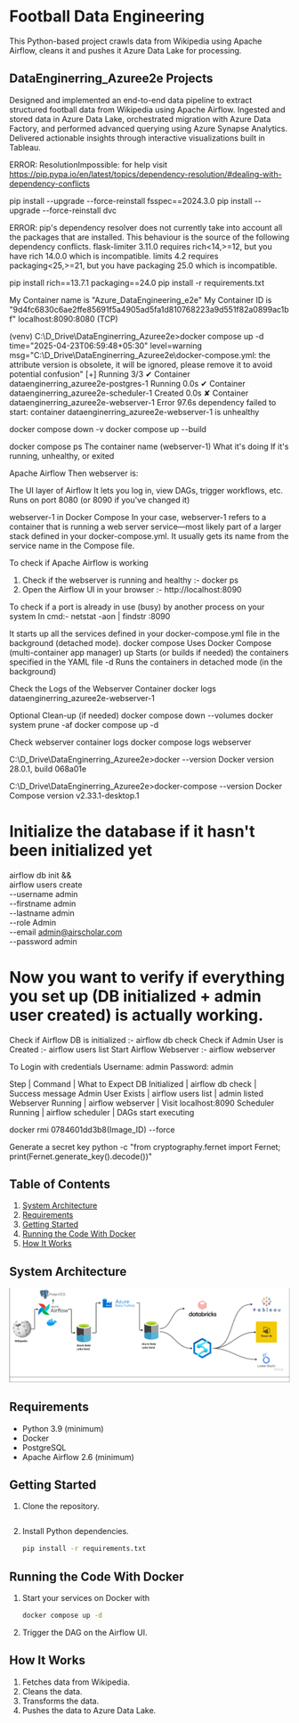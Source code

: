 # Football Data Engineering

This Python-based project crawls data from Wikipedia using Apache Airflow, cleans it and pushes it Azure Data Lake for processing.
## DataEnginerring_Azuree2e Projects ##

Designed and implemented an end-to-end data pipeline to extract structured football data from Wikipedia using Apache Airflow. Ingested and stored data in Azure Data Lake, orchestrated migration with Azure Data Factory, and performed advanced querying using Azure Synapse Analytics. Delivered actionable insights through interactive visualizations built in Tableau.

ERROR: ResolutionImpossible: for help visit https://pip.pypa.io/en/latest/topics/dependency-resolution/#dealing-with-dependency-conflicts

pip install --upgrade --force-reinstall fsspec==2024.3.0
pip install --upgrade --force-reinstall dvc

ERROR: pip's dependency resolver does not currently take into account all the packages that are installed. This behaviour is the source of the following dependency conflicts.
flask-limiter 3.11.0 requires rich<14,>=12, but you have rich 14.0.0 which is incompatible.
limits 4.2 requires packaging<25,>=21, but you have packaging 25.0 which is incompatible.

pip install rich==13.7.1 packaging==24.0
pip install -r requirements.txt

My Container name is "Azure_DataEngineering_e2e"
My Container ID is "9d4fc6830c6ae2ffe85691f5a4905ad5fa1d810768223a9d551f82a0899ac1bf"
localhost:8090:8080 (TCP)

(venv) C:\D_Drive\DataEnginerring_Azuree2e>docker compose up -d
time="2025-04-23T06:59:48+05:30" level=warning msg="C:\\D_Drive\\DataEnginerring_Azuree2e\\docker-compose.yml: the attribute version is obsolete, it will be ignored, please remove it to avoid potential confusion"
[+] Running 3/3
 ✔ Container dataenginerring_azuree2e-postgres-1   Running                                                                                                            0.0s 
 ✔ Container dataenginerring_azuree2e-scheduler-1  Created                                                                                                            0.0s 
 ✘ Container dataenginerring_azuree2e-webserver-1  Error                                                                                                             97.6s 
dependency failed to start: container dataenginerring_azuree2e-webserver-1 is unhealthy

docker compose down -v
docker compose up --build

docker compose ps
The container name (webserver-1)
What it's doing
If it's running, unhealthy, or exited

Apache Airflow
Then webserver is:

The UI layer of Airflow
It lets you log in, view DAGs, trigger workflows, etc.
Runs on port 8080 (or 8090 if you've changed it)

webserver-1 in Docker Compose
In your case, webserver-1 refers to a container that is running a web server service—most likely part of a larger stack defined in your docker-compose.yml. It usually gets its name from the service name in the Compose file.

To check if Apache Airflow is working
1. Check if the webserver is running and healthy :- docker ps
2. Open the Airflow UI in your browser :- http://localhost:8090

To check if a port is already in use (busy) by another process on your system
In cmd:- netstat -aon | findstr :8090

It starts up all the services defined in your docker-compose.yml file in the background (detached mode).
docker compose	Uses Docker Compose (multi-container app manager)
up	Starts (or builds if needed) the containers specified in the YAML file
-d	Runs the containers in detached mode (in the background)

Check the Logs of the Webserver Container
docker logs dataenginerring_azuree2e-webserver-1

Optional Clean-up (if needed)
docker compose down --volumes
docker system prune -af
docker compose up -d

Check webserver container logs
docker compose logs webserver

C:\D_Drive\DataEnginerring_Azuree2e>docker --version
Docker version 28.0.1, build 068a01e

C:\D_Drive\DataEnginerring_Azuree2e>docker-compose --version
Docker Compose version v2.33.1-desktop.1

# Initialize the database if it hasn't been initialized yet #

  airflow db init && \
  airflow users create \
    --username admin \
    --firstname admin \
    --lastname admin \
    --role Admin \
    --email admin@airscholar.com \
    --password admin


# Now you want to verify if everything you set up (DB initialized + admin user created) is actually working. #

Check if Airflow DB is initialized :- airflow db check
Check if Admin User is Created :- airflow users list
Start Airflow Webserver :- airflow webserver

To Login with credentials
Username: admin
Password: admin

Step | Command | What to Expect
DB Initialized | airflow db check | Success message
Admin User Exists | airflow users list | admin listed
Webserver Running | airflow webserver | Visit localhost:8090
Scheduler Running | airflow scheduler | DAGs start executing



docker rmi 0784601dd3b8(Image_ID) --force

Generate a secret key
python -c "from cryptography.fernet import Fernet; print(Fernet.generate_key().decode())"


## Table of Contents

1. [System Architecture](#system-architecture)
2. [Requirements](#requirements)
3. [Getting Started](#getting-started)
4. [Running the Code With Docker](#running-the-code-with-docker)
5. [How It Works](#how-it-works)


## System Architecture
![system_architecture.png](assets%2Fsystem_architecture.png)

## Requirements
- Python 3.9 (minimum)
- Docker
- PostgreSQL
- Apache Airflow 2.6 (minimum)

## Getting Started

1. Clone the repository.
   ```bash
   
   ```

2. Install Python dependencies.
   ```bash
   pip install -r requirements.txt
   ```
   
## Running the Code With Docker

1. Start your services on Docker with
   ```bash
   docker compose up -d
   ``` 
2. Trigger the DAG on the Airflow UI.

## How It Works
1. Fetches data from Wikipedia.
2. Cleans the data.
3. Transforms the data.
4. Pushes the data to Azure Data Lake.
